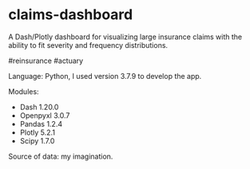 # claims-dashboard
A Dash/Plotly dashboard for visualizing large insurance claims with the ability to fit severity and frequency distributions.

#reinsurance #actuary

Language: Python, I used version 3.7.9 to develop the app.

Modules:
<ul>
  <li>Dash 1.20.0</li>
  <li>Openpyxl 3.0.7</li>
  <li>Pandas 1.2.4</li>
  <li>Plotly 5.2.1</li>
  <li>Scipy 1.7.0</li>
 </ul>

Source of data: my imagination.

